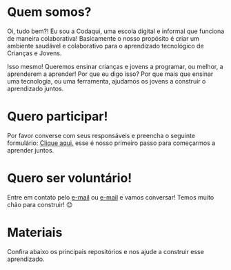 # Quem somos?

Oi, tudo bem?! Eu sou a Codaqui, uma escola digital e informal que funciona de maneira colaborativa! Basicamente o nosso propósito é criar um ambiente saudável e colaborativo para o aprendizado tecnológico de Crianças e Jovens. 

Isso mesmo! Queremos ensinar crianças e jovens a programar, ou melhor, a aprenderem a aprender! Por que eu digo isso? Por que mais que ensinar uma tecnologia, ou uma ferramenta, ajudamos os jovens a construir o aprendizado juntos.

# Quero participar!

Por favor converse com seus responsáveis e preencha o seguinte formulário: [Clique aqui.](https://forms.gle/Tvq8Wx3MMNMKV5Tr8) esse é nosso primeiro passo para começarmos a aprender juntos.

# Quero ser voluntário!

Entre em contato pelo [e-mail](mailto:contato@codaqui.dev) ou [e-mail](mailto:endersonster@gmail.com) e vamos conversar! Temos muito chão para construir! 😊

# Materiais

Confira abaixo os principais repositórios e nos ajude a construir esse aprendizado.
